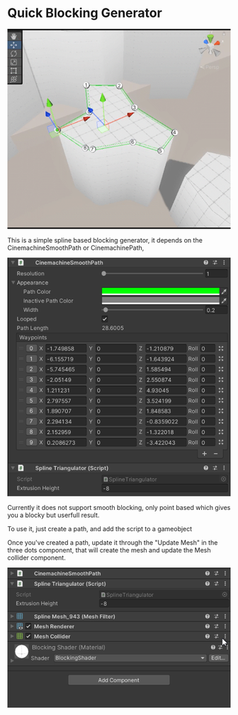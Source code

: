 
# Quick Blocking Generator

![alt text](https://raw.githubusercontent.com/Desayuno64/UnityQuickBlocking/main/QuickBlocking/Screenshots/ToolPreview.gif)

This is a simple spline based blocking generator, it depends on the CinemachineSmoothPath or CinemachinePath,

![alt text](https://raw.githubusercontent.com/Desayuno64/UnityQuickBlocking/main/QuickBlocking/Screenshots/CinemachinePath.png)

Currently it does not support smooth blocking, only point based which gives you a blocky but userfull result.

To use it, just create a path, and add the script to a gameobject

Once you've created a path, update it through the "Update Mesh" in the three dots component, that will create the mesh and update the Mesh collider component.

![alt text](https://raw.githubusercontent.com/Desayuno64/UnityQuickBlocking/main/QuickBlocking/Screenshots/HowToUpdate.gif)

